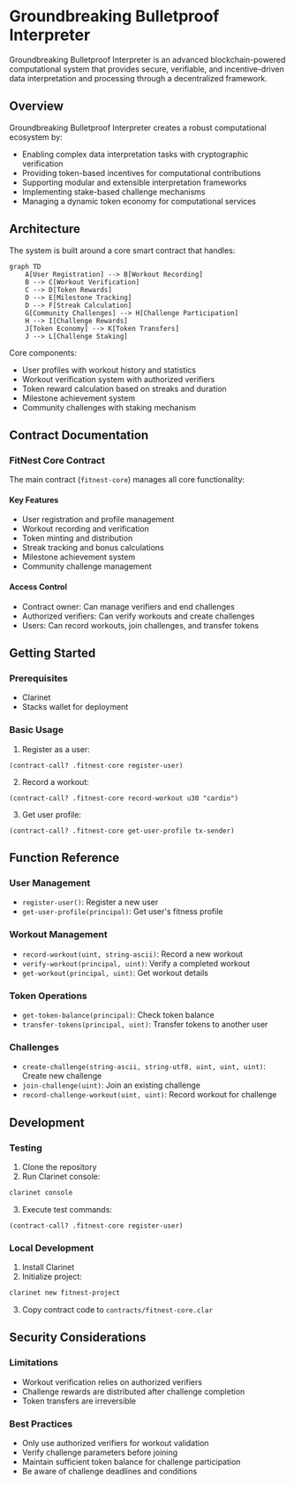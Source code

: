 # Groundbreaking Bulletproof Interpreter

Groundbreaking Bulletproof Interpreter is an advanced blockchain-powered computational system that provides secure, verifiable, and incentive-driven data interpretation and processing through a decentralized framework.

## Overview

Groundbreaking Bulletproof Interpreter creates a robust computational ecosystem by:
- Enabling complex data interpretation tasks with cryptographic verification
- Providing token-based incentives for computational contributions
- Supporting modular and extensible interpretation frameworks
- Implementing stake-based challenge mechanisms
- Managing a dynamic token economy for computational services

## Architecture

The system is built around a core smart contract that handles:

```mermaid
graph TD
    A[User Registration] --> B[Workout Recording]
    B --> C[Workout Verification]
    C --> D[Token Rewards]
    D --> E[Milestone Tracking]
    D --> F[Streak Calculation]
    G[Community Challenges] --> H[Challenge Participation]
    H --> I[Challenge Rewards]
    J[Token Economy] --> K[Token Transfers]
    J --> L[Challenge Staking]
```

Core components:
- User profiles with workout history and statistics
- Workout verification system with authorized verifiers
- Token reward calculation based on streaks and duration
- Milestone achievement system
- Community challenges with staking mechanism

## Contract Documentation

### FitNest Core Contract

The main contract (`fitnest-core`) manages all core functionality:

#### Key Features
- User registration and profile management
- Workout recording and verification
- Token minting and distribution
- Streak tracking and bonus calculations
- Milestone achievement system
- Community challenge management

#### Access Control
- Contract owner: Can manage verifiers and end challenges
- Authorized verifiers: Can verify workouts and create challenges
- Users: Can record workouts, join challenges, and transfer tokens

## Getting Started

### Prerequisites
- Clarinet
- Stacks wallet for deployment

### Basic Usage

1. Register as a user:
```clarity
(contract-call? .fitnest-core register-user)
```

2. Record a workout:
```clarity
(contract-call? .fitnest-core record-workout u30 "cardio")
```

3. Get user profile:
```clarity
(contract-call? .fitnest-core get-user-profile tx-sender)
```

## Function Reference

### User Management
- `register-user()`: Register a new user
- `get-user-profile(principal)`: Get user's fitness profile

### Workout Management
- `record-workout(uint, string-ascii)`: Record a new workout
- `verify-workout(principal, uint)`: Verify a completed workout
- `get-workout(principal, uint)`: Get workout details

### Token Operations
- `get-token-balance(principal)`: Check token balance
- `transfer-tokens(principal, uint)`: Transfer tokens to another user

### Challenges
- `create-challenge(string-ascii, string-utf8, uint, uint, uint)`: Create new challenge
- `join-challenge(uint)`: Join an existing challenge
- `record-challenge-workout(uint, uint)`: Record workout for challenge

## Development

### Testing
1. Clone the repository
2. Run Clarinet console:
```bash
clarinet console
```
3. Execute test commands:
```clarity
(contract-call? .fitnest-core register-user)
```

### Local Development
1. Install Clarinet
2. Initialize project:
```bash
clarinet new fitnest-project
```
3. Copy contract code to `contracts/fitnest-core.clar`

## Security Considerations

### Limitations
- Workout verification relies on authorized verifiers
- Challenge rewards are distributed after challenge completion
- Token transfers are irreversible

### Best Practices
- Only use authorized verifiers for workout validation
- Verify challenge parameters before joining
- Maintain sufficient token balance for challenge participation
- Be aware of challenge deadlines and conditions